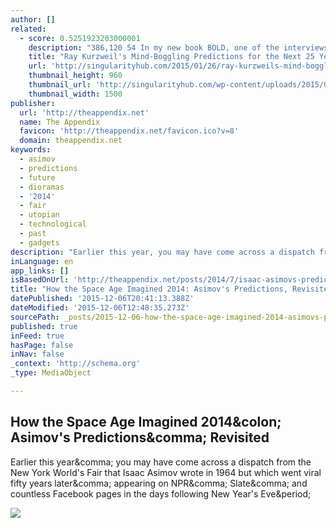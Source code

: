 ```yaml
---
author: []
related:
  - score: 0.5251923203000001
    description: "386,120 54 In my new book BOLD, one of the interviews that I'm most excited about is with my good friend Ray Kurzweil. Bill Gates calls Ray, \"the best person I know at predicting the future of artificial intelligence.\" Ray is also amazing at predicting a lot more beyond just AI."
    title: "Ray Kurzweil's Mind-Boggling Predictions for the Next 25 Years - Singularity HUB"
    url: 'http://singularityhub.com/2015/01/26/ray-kurzweils-mind-boggling-predictions-for-the-next-25-years/'
    thumbnail_height: 960
    thumbnail_url: 'http://singularityhub.com/wp-content/uploads/2015/01/microchip-kurzweil-predictions-3.jpg'
    thumbnail_width: 1500
publisher:
  url: 'http://theappendix.net'
  name: The Appendix
  favicon: 'http://theappendix.net/favicon.ico?v=8'
  domain: theappendix.net
keywords:
  - asimov
  - predictions
  - future
  - dioramas
  - '2014'
  - fair
  - utopian
  - technological
  - past
  - gadgets
description: "Earlier this year, you may have come across a dispatch from the New York World's Fair that Isaac Asimov wrote in 1964 but which went viral fifty years later, appearing on NPR, Slate, and countless Facebook pages in the days following New Year's Eve."
inLanguage: en
app_links: []
isBasedOnUrl: 'http://theappendix.net/posts/2014/7/isaac-asimovs-predictions-of-life-in-2014-revisited'
title: "How the Space Age Imagined 2014: Asimov's Predictions, Revisited"
datePublished: '2015-12-06T20:41:13.388Z'
dateModified: '2015-12-06T12:48:35.273Z'
sourcePath: _posts/2015-12-06-how-the-space-age-imagined-2014-asimovs-predictions-revis.md
published: true
inFeed: true
hasPage: false
inNav: false
_context: 'http://schema.org'
_type: MediaObject

---
```

<article style=""><h1>How the Space Age Imagined 2014&amp;colon; Asimov's Predictions&amp;comma; Revisited</h1><p>Earlier this year&amp;comma; you may have come across a dispatch from the New York World's Fair that Isaac Asimov wrote in 1964 but which went viral fifty years later&amp;comma; appearing on NPR&amp;comma; Slate&amp;comma; and countless Facebook pages in the days following New Year's Eve&amp;period;</p><img src="http://s3.amazonaws.com/appendixjournal-images/images/attachments/000/001/489/large/new-york-worlds-fair-1964-2_GM_antarctica_.jpg" /></article>